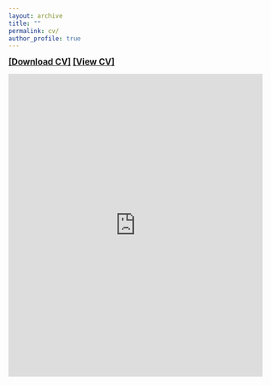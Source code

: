 ```yaml
---
layout: archive
title: ""
permalink: cv/
author_profile: true
---
```

<a href="https://priyanka-mondal.github.io/CV/priyanka.pdf" download="Priyanka_Mondal_CV.pdf" target="_blank" style="font-weight:bold; font-size: 1.2em;">[Download CV]</a>
<a href="https://priyanka-mondal.github.io/CV/priyanka.pdf" target="_blank" style="font-weight:bold; font-size: 1.2em;">[View CV]</a>


<iframe
    src="https://drive.google.com/viewerng/viewer?embedded=true&url=https://priyanka-mondal.github.io/CV/priyanka.pdf#toolbar=0&scrollbar=0"
    frameBorder="0"
    scrolling="auto"
    height="600px"
    width="100%"
></iframe>
